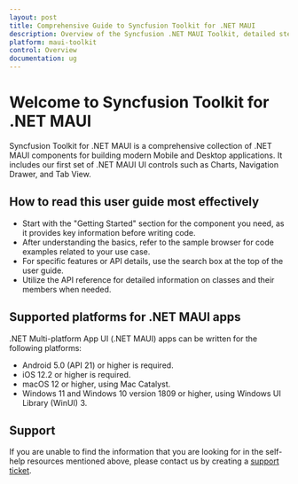 ```yaml
---
layout: post
title: Comprehensive Guide to Syncfusion Toolkit for .NET MAUI
description: Overview of the Syncfusion .NET MAUI Toolkit, detailed steps on how to read the user guide effectively, and supported platforms
platform: maui-toolkit
control: Overview
documentation: ug
---
```


# Welcome to Syncfusion Toolkit for .NET MAUI

Syncfusion Toolkit for .NET MAUI is a comprehensive collection of .NET MAUI components for building modern Mobile and Desktop applications. It includes our first set of .NET MAUI UI controls such as Charts, Navigation Drawer, and Tab View.

## How to read this user guide most effectively

* Start with the "Getting Started" section for the component you need, as it provides key information before writing code.
* After understanding the basics, refer to the sample browser for code examples related to your use case.
* For specific features or API details, use the search box at the top of the user guide.
* Utilize the API reference for detailed information on classes and their members when needed.

## Supported platforms for .NET MAUI apps

.NET Multi-platform App UI (.NET MAUI) apps can be written for the following platforms:

* Android 5.0 (API 21) or higher is required.
* iOS 12.2 or higher is required.
* macOS 12 or higher, using Mac Catalyst.
* Windows 11 and Windows 10 version 1809 or higher, using Windows UI Library (WinUI) 3.

## Support

If you are unable to find the information that you are looking for in the self-help resources mentioned above, please contact us by creating a [support ticket](https://mauitoolkit.syncfusion.com/).

